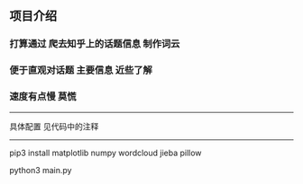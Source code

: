 ## 项目介绍
### 打算通过 爬去知乎上的话题信息 制作词云
### 便于直观对话题 主要信息 近些了解
### 速度有点慢 莫慌 

* * *
具体配置 见代码中的注释
* * *
pip3 install matplotlib numpy wordcloud jieba pillow

python3 main.py

